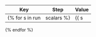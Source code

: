 | Key | Step | Value |
| --- | ---- | ----- |
{% for s in run|scalars %}| {{ s|scalar_key }} | {{ s.last_step }} | {{ s.last_val }} |
{% endfor %}
